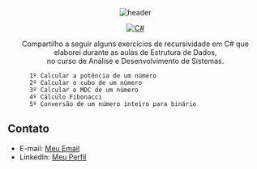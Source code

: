 <p align="center">
  
<img src="https://camo.githubusercontent.com/82291b0fe831bfc6781e07fc5090cbd0a8b912bb8b8d4fec0696c881834f81ac/68747470733a2f2f70726f626f742e6d656469612f394575424971676170492e676966" width="100%" height="2">

</p>
<div align="center">
  
![header](https://capsule-render.vercel.app/api?type=soft&text=⭐️RECURSIVIDADE⭐&fontAlign=50&fontAlignY=60&fontSize=30&animation=fadeIn&height=100)

</div>

<div align="center">

  [![C#](https://img.shields.io/badge/Feito%20com-CSharp-purple)](#) 

</div>

<p align="center"> 
  Compartilho a seguir alguns exercícios de recursividade em C# que elaborei durante as aulas de Estrutura de Dados, </br> no curso de Análise e Desenvolvimento de Sistemas. 

          1º Calcular a potência de um número 
          2º Calcular o cubo de um número 
          3º Calcular o MDC de um número 
          4º Cálculo Fibonacci
          5º Conversão de um número inteiro para binário 
</p>

## Contato

- E-mail: [Meu Email](mailto:agonsalvessissa@gmail.com)
- LinkedIn: [Meu Perfil](https://www.linkedin.com/in/alerrandra)

<p align="center">
<img src="https://camo.githubusercontent.com/82291b0fe831bfc6781e07fc5090cbd0a8b912bb8b8d4fec0696c881834f81ac/68747470733a2f2f70726f626f742e6d656469612f394575424971676170492e676966" width="100%" height="2">
</p>
